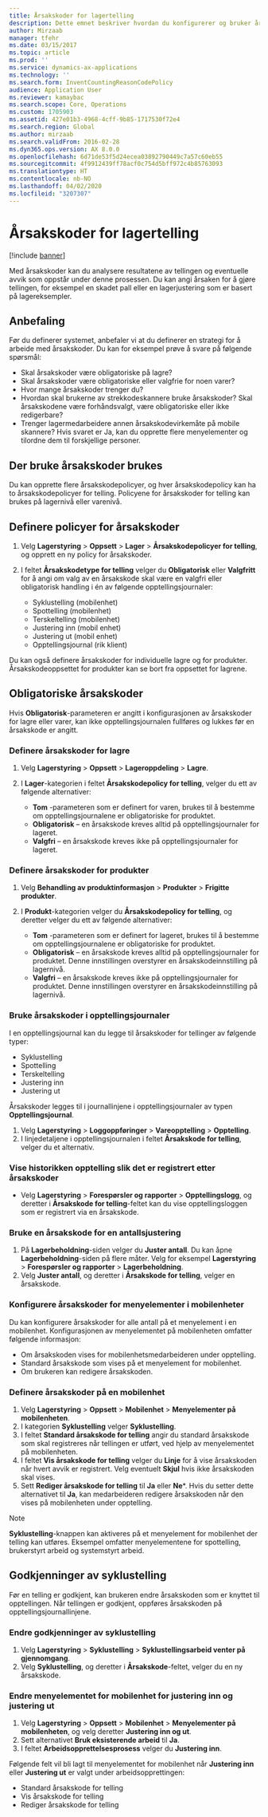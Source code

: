 ```yaml
---
title: Årsakskoder for lagertelling
description: Dette emnet beskriver hvordan du konfigurerer og bruker årsakskoder for tellingsoppgaver.
author: Mirzaab
manager: tfehr
ms.date: 03/15/2017
ms.topic: article
ms.prod: ''
ms.service: dynamics-ax-applications
ms.technology: ''
ms.search.form: InventCountingReasonCodePolicy
audience: Application User
ms.reviewer: kamaybac
ms.search.scope: Core, Operations
ms.custom: 1705903
ms.assetid: 427e01b3-4968-4cff-9b85-1717530f72e4
ms.search.region: Global
ms.author: mirzaab
ms.search.validFrom: 2016-02-28
ms.dyn365.ops.version: AX 8.0.0
ms.openlocfilehash: 6d71de53f5d24ecea03892790449c7a57c60eb55
ms.sourcegitcommit: 4f9912439ff78acf0c754d5bff972c4b85763093
ms.translationtype: HT
ms.contentlocale: nb-NO
ms.lasthandoff: 04/02/2020
ms.locfileid: "3207307"
---
```

# <a name="reason-codes-for-inventory-counting"></a>Årsakskoder for lagertelling

[!include [banner](../includes/banner.md)]

Med årsakskoder kan du analysere resultatene av tellingen og eventuelle avvik som oppstår under denne prosessen. Du kan angi årsaken for å gjøre tellingen, for eksempel en skadet pall eller en lagerjustering som er basert på lagereksempler.

## <a name="recommendation"></a>Anbefaling

Før du definerer systemet, anbefaler vi at du definerer en strategi for å arbeide med årsakskoder. Du kan for eksempel prøve å svare på følgende spørsmål:

- Skal årsakskoder være obligatoriske på lagre?
- Skal årsakskoder være obligatoriske eller valgfrie for noen varer?
- Hvor mange årsakskoder trenger du?
- Hvordan skal brukerne av strekkodeskannere bruke årsakskoder? Skal årsakskodene være forhåndsvalgt, være obligatoriske eller ikke redigerbare?
- Trenger lagermedarbeidere annen årsakskodevirkemåte på mobile skannere? Hvis svaret er Ja, kan du opprette flere menyelementer og tilordne dem til forskjellige personer.

## <a name="where-reason-codes-apply"></a>Der bruke årsakskoder brukes

Du kan opprette flere årsakskodepolicyer, og hver årsakskodepolicy kan ha to årsakskodepolicyer for telling. Policyene for årsakskoder for telling kan brukes på lagernivå eller varenivå.

## <a name="set-up-reason-code-policies"></a>Definere policyer for årsakskoder

1. Velg **Lagerstyring** \> **Oppsett** \> **Lager** \> **Årsakskodepolicyer for telling**, og opprett en ny policy for årsakskoder.
2. I feltet **Årsakskodetype for telling** velger du **Obligatorisk** eller **Valgfritt** for å angi om valg av en årsakskode skal være en valgfri eller obligatorisk handling i én av følgende opptellingsjournaler:

    - Syklustelling (mobilenhet)
    - Spottelling (mobilenhet)
    - Terskeltelling (mobilenhet)
    - Justering inn (mobil enhet)
    - Justering ut (mobil enhet)
    - Opptellingsjournal (rik klient)

Du kan også definere årsakskoder for individuelle lagre og for produkter. Årsakskodeoppsettet for produkter kan se bort fra oppsettet for lagrene.

## <a name="mandatory-reason-codes"></a>Obligatoriske årsakskoder

Hvis **Obligatorisk**-parameteren er angitt i konfigurasjonen av årsakskoder for lagre eller varer, kan ikke opptellingsjournalen fullføres og lukkes før en årsakskode er angitt.

### <a name="set-up-reason-codes-for-warehouses"></a>Definere årsakskoder for lagre

1. Velg **Lagerstyring** \> **Oppsett** \> **Lageroppdeling** \> **Lagre**.
2. I **Lager**-kategorien i feltet **Årsakskodepolicy for telling**, velger du ett av følgende alternativer:

    - **Tom** -parameteren som er definert for varen, brukes til å bestemme om opptellingsjournalene er obligatoriske for produktet.
    - **Obligatorisk** – en årsakskode kreves alltid på opptellingsjournaler for lageret.
    - **Valgfri** – en årsakskode kreves ikke på opptellingsjournaler for lageret.

### <a name="set-up-reason-codes-for-products"></a>Definere årsakskoder for produkter

1. Velg **Behandling av produktinformasjon** \> **Produkter** \> **Frigitte produkter**.
2. I **Produkt**-kategorien velger du **Årsakskodepolicy for telling**, og deretter velger du ett av følgende alternativer:

    - **Tom** -parameteren som er definert for lageret, brukes til å bestemme om opptellingsjournalene er obligatoriske for produktet.
    - **Obligatorisk** – en årsakskode kreves alltid på opptellingsjournaler for produktet. Denne innstillingen overstyrer en årsakskodeinnstilling på lagernivå.
    - **Valgfri** – en årsakskode kreves ikke på opptellingsjournaler for produktet. Denne innstillingen overstyrer en årsakskodeinnstilling på lagernivå.

### <a name="use-reason-codes-in-counting-journals"></a>Bruke årsakskoder i opptellingsjournaler

I en opptellingsjournal kan du legge til årsakskoder for tellinger av følgende typer:

- Syklustelling
- Spottelling
- Terskeltelling
- Justering inn
- Justering ut

Årsakskoder legges til i journallinjene i opptellingsjournaler av typen **Opptellingsjournal**.

1. Velg **Lagerstyring** \> **Loggoppføringer** \> **Vareopptelling** \> **Opptelling**.
2. I linjedetaljene i opptellingsjournalen i feltet **Årsakskode for telling**, velger du et alternativ.

### <a name="view-the-counting-history-as-its-recorded-by-reason-codes"></a>Vise historikken opptelling slik det er registrert etter årsakskoder

- Velg **Lagerstyring** \> **Forespørsler og rapporter** \> **Opptellingslogg**, og deretter i **Årsakskode for telling**-feltet kan du vise opptellingsloggen som er registrert via en årsakskode.

### <a name="use-a-reason-code-for-a-quantity-adjustment"></a>Bruke en årsakskode for en antallsjustering

1. På **Lagerbeholdning**-siden velger du **Juster antall**. Du kan åpne **Lagerbeholdning**-siden på flere måter. Velg for eksempel **Lagerstyring** \> **Forespørsler og rapporter** \> **Lagerbeholdning**.
2. Velg **Juster antall**, og deretter i **Årsakskode for telling**, velger en årsakskode.

### <a name="configure-reason-codes-for-mobile-device-menu-items"></a>Konfigurere årsakskoder for menyelementer i mobilenheter

Du kan konfigurere årsakskoder for alle antall på et menyelement i en mobilenhet. Konfigurasjonen av menyelementet på mobilenheten omfatter følgende informasjon:

- Om årsakskoden vises for mobilenhetsmedarbeideren under opptelling.
- Standard årsakskode som vises på et menyelement for mobilenhet.
- Om brukeren kan redigere årsakskoden.

### <a name="set-up-reason-codes-on-a-mobile-device"></a>Definere årsakskoder på en mobilenhet

1. Velg **Lagerstyring** \> **Oppsett** \> **Mobilenhet** \> **Menyelementer på mobilenheten**.
2. I kategorien **Syklustelling** velger **Syklustelling**.
3. I feltet **Standard årsakskode for telling** angir du standard årsakskode som skal registreres når tellingen er utført, ved hjelp av menyelementet på mobilenheten.
4. I feltet **Vis årsakskode for telling** velger du **Linje** for å vise årsakskoden når hvert avvik er registrert. Velg eventuelt **Skjul** hvis ikke årsakskoden skal vises.
5. Sett **Rediger årsakskode for telling** til **Ja** eller **Ne***. Hvis du setter dette alternativet til **Ja**, kan medarbeideren redigere årsakskoden når den vises på mobilenheten under opptelling.

> [!NOTE]
> **Syklustelling**-knappen kan aktiveres på et menyelement for mobilenhet der telling kan utføres. Eksempel omfatter menyelementene for spottelling, brukerstyrt arbeid og systemstyrt arbeid.

## <a name="cycle-count-approvals"></a>Godkjenninger av syklustelling

Før en telling er godkjent, kan brukeren endre årsakskoden som er knyttet til opptellingen. Når tellingen er godkjent, oppføres årsakskoden på opptellingsjournallinjene.

### <a name="modify-cycle-count-approvals"></a>Endre godkjenninger av syklustelling

1. Velg **Lagerstyring** \> **Syklustelling** \> **Syklustellingsarbeid venter på gjennomgang**.
2. Velg **Syklustelling**, og deretter i **Årsakskode**-feltet, velger du en ny årsakskode.

### <a name="modify-the-mobile-device-menu-item-for-adjustment-in-and-adjustment-out"></a>Endre menyelementet for mobilenhet for justering inn og justering ut

1. Velg **Lagerstyring** \> **Oppsett** \> **Mobilenhet** \> **Menyelementer på mobilenheten**, og velg deretter **Justering inn og ut**.
2. Sett alternativet **Bruk eksisterende arbeid** til **Ja**.
3. I feltet **Arbeidsopprettelsesprosess** velger du **Justering inn**.

Følgende felt vil bli lagt til menyelementet for mobilenhet når **Justering inn** eller **Justering ut** er valgt under arbeidsopprettingen:

- Standard årsakskode for telling
- Vis årsakskode for telling
- Rediger årsakskode for telling
